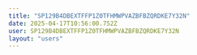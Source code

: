 ```yaml
---
title: "SP129B4DBEXTFFP1Z0TFHMWPVAZBFBZQRDKE7Y32N"
date: 2025-04-17T10:56:00.752Z
user: SP129B4DBEXTFFP1Z0TFHMWPVAZBFBZQRDKE7Y32N
layout: "users"
---
```

    
